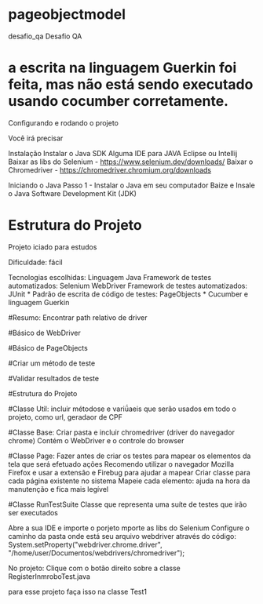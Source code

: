 # pageobjectmodel
desafio_qa
Desafio QA

# a escrita na linguagem Guerkin foi feita, mas não está sendo executado usando cocumber corretamente. 

Configurando e rodando o projeto

Você irá precisar

Instalação
Instalar o Java SDK Alguma IDE para JAVA Eclipse ou Intellij Baixar as libs do Selenium - https://www.selenium.dev/downloads/ Baixar o Chromedriver - https://chromedriver.chromium.org/downloads

Iniciando o Java Passo 1 - Instalar o Java em seu computador Baize e Insale o Java Software Development Kit (JDK)

# Estrutura do Projeto
Projeto iciado para estudos

Dificuldade: fácil

Tecnologias escolhidas:
Linguagem Java Framework de testes automatizados: Selenium WebDriver Framework de testes automatizados:
JUnit * Padrão de escrita de código de testes: PageObjects *
Cucumber e linguagem Guerkin

#Resumo:
Encontrar path relativo de driver

#Básico de WebDriver

#Básico de PageObjects

#Criar um método de teste

#Validar resultados de teste

#Estrutura do Projeto

#Classe Util:
incluir métodose e variǘaeis que serão usados em todo o projeto, como url, geradaor de CPF

#Classe Base:
Criar pasta e incluir chromedriver (driver do navegador chrome) Contém o WebDriver e o controle do browser

#Classe Page:
Fazer antes de criar os testes para mapear os elementos da tela que será efetuado ações Recomendo utilizar o navegador Mozilla Firefox e usar a extensão e Firebug para ajudar a mapear Criar classe para cada página existente no sistema Mapeie cada elemento: ajuda na hora da manutenção e fica mais legível

#Classe RunTestSuite
Classe que representa uma suíte de testes que irão ser executados

Abre a sua IDE e importe o porjeto mporte as libs do Selenium Configure o caminho da pasta onde está seu arquivo webdriver através do código: System.setProperty("webdriver.chrome.driver", "/home/user/Documentos/webdrivers/chromedriver");

No projeto: Clique com o botão direito sobre a classe RegisterInmroboTest.java

para esse projeto faça isso na classe Test1
